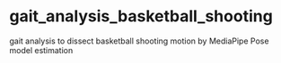 # gait_analysis_basketball_shooting
gait analysis to dissect basketball shooting motion by  MediaPipe Pose model estimation
